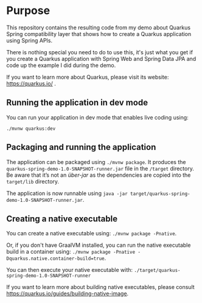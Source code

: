 # Purpose

This repository contains the resulting code from my demo about Quarkus Spring compatibility layer that shows how to create a Quarkus application using Spring APIs.

There is nothing special you need to do to use this, it's just what you get if you create a Quarkus application with Spring Web and Spring Data JPA and code up the example I did during the demo.


If you want to learn more about Quarkus, please visit its website: https://quarkus.io/ .

## Running the application in dev mode

You can run your application in dev mode that enables live coding using:
```
./mvnw quarkus:dev
```

## Packaging and running the application

The application can be packaged using `./mvnw package`.
It produces the `quarkus-spring-demo-1.0-SNAPSHOT-runner.jar` file in the `/target` directory.
Be aware that it’s not an _über-jar_ as the dependencies are copied into the `target/lib` directory.

The application is now runnable using `java -jar target/quarkus-spring-demo-1.0-SNAPSHOT-runner.jar`.

## Creating a native executable

You can create a native executable using: `./mvnw package -Pnative`.

Or, if you don't have GraalVM installed, you can run the native executable build in a container using: `./mvnw package -Pnative -Dquarkus.native.container-build=true`.

You can then execute your native executable with: `./target/quarkus-spring-demo-1.0-SNAPSHOT-runner`

If you want to learn more about building native executables, please consult https://quarkus.io/guides/building-native-image.